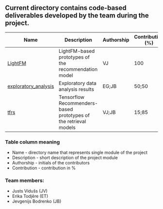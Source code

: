 
## Current directory contains code-based deliverables developed by the team during the project.
|Name|Description|Authorship|Contribution (%)|
|-|-|-|-|
|[LightFM](https://github.com/omegatro/IGP_2023/tree/main/notebooks/LightFM)|LightFM-based prototypes of the recommendation model|VJ|100|
|[exploratory_analysis](https://github.com/omegatro/IGP_2023/tree/main/notebooks/exploratory_analysis)|Exploratory data analysis results|EG;JB|50;50|
|[tfrs](https://github.com/omegatro/IGP_2023/tree/main/notebooks/tfrs)|Tensorflow Recommenders-based prototypes of the retrieval models|VJ;JB|15;85|
### Table column meaning
- Name - directory name that represents single module of the project
- Description - short description of the project module
- Authorship - initials of the contributors
- Contribution - contribution in %

### Team members:
  - Justs Vidušs (JV)
  - Erika Todjēre (ET)
  - Jevgenijs Bodrenko (JB)
